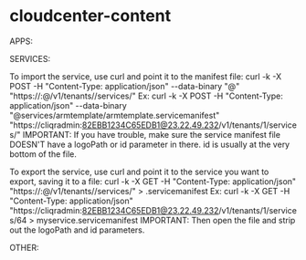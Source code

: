 # cloudcenter-content

APPS:

SERVICES:

To import the service, use curl and point it to the manifest file:
curl -k -X POST -H "Content-Type: application/json" --data-binary "@<path to servicemanifest file>" "https://<API username>:<API password>@<ccm IP>/v1/tenants/<tenant ID>/services/"
Ex: curl -k -X POST -H "Content-Type: application/json" --data-binary "@services/armtemplate/armtemplate.servicemanifest" "https://cliqradmin:82EBB1234C65EDB1@23.22.49.232/v1/tenants/1/services/"
IMPORTANT: If you have trouble, make sure the service manifest file DOESN'T have a logoPath or id parameter in there. id is usually at the very bottom of the file.


To export the service, use curl and point it to the service you want to export, saving it to a file:
curl -k -X GET -H "Content-Type: application/json" "https://<API username>:<API password>@<ccm IP>/v1/tenants/<tenant ID>/services/<service ID>" > <servicename>.servicemanifest
Ex: curl -k -X GET -H "Content-Type: application/json" "https://cliqradmin:82EBB1234C65EDB1@23.22.49.232/v1/tenants/1/services/64 > myservice.servicemanifest
IMPORTANT: Then open the file and strip out the logoPath and id parameters.

OTHER: